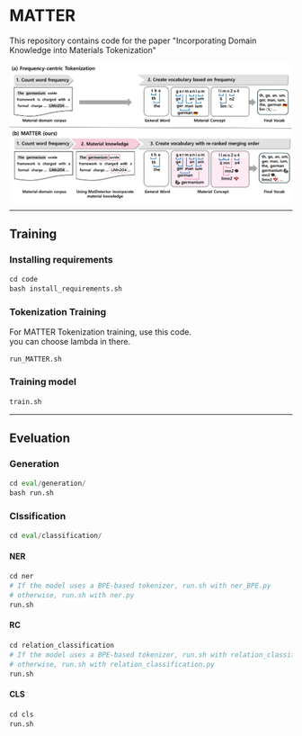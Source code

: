 # MATTER
This repository contains code for the paper "Incorporating Domain Knowledge into Materials Tokenization"


<div align="center">
  <img src="src/main.jpg" alt="Main Figure" width="600"/>
</div>

----

## Training



### Installing requirements
```python
cd code
bash install_requirements.sh
```


### Tokenization Training
For MATTER Tokenization training, use this code.     
you can choose lambda in there.
```python
run_MATTER.sh
```

### Training model

```python
train.sh
```


----

## Eveluation

### Generation

```python
cd eval/generation/
bash run.sh
```

### Clssification


```python
cd eval/classification/
```

#### NER
```python
cd ner
# If the model uses a BPE-based tokenizer, run.sh with ner_BPE.py
# otherwise, run.sh with ner.py
run.sh
```

#### RC
```python
cd relation_classification
# If the model uses a BPE-based tokenizer, run.sh with relation_classification_BPE.py
# otherwise, run.sh with relation_classification.py
run.sh
```

#### CLS

```python
cd cls
run.sh
```

